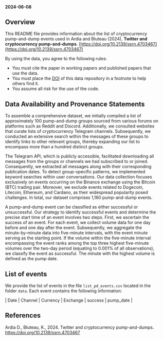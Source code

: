 #### 2024-06-08 

## Overview

This README file provides information about the list of cryptocurrency pump-and-dump events used in Ardia and Bluteau (2024), **Twitter and cryptocurrency pump-and-dumps**. [https://doi.org/10.2139/ssrn.4703467](https://doi.org/10.2139/ssrn.4703467)

By using the data, you agree to the following rules:

- You must cite the paper in working papers and published papers that use the data.
- You must place the [DOI](https://doi.org/10.5281/zenodo.10459612) of this data repository in a footnote to help others find it.
- You assume all risk for the use of the code.

## Data Availability and Provenance Statements

To assemble a comprehensive dataset, we initially compiled a list of approximately 100 pump-and-dump groups sourced from various forums on platforms such as Reddit and Discord. Additionally, we consulted websites that curate lists of cryptocurrency Telegram channels. Subsequently, we conducted an extensive search within the messages of these groups to identify links to other relevant groups, thereby expanding our list to encompass more than a hundred distinct groups.

The Telegram API, which is publicly accessible, facilitated downloading all messages from the groups or channels we had subscribed to or joined. Consequently, we extracted all messages along with their corresponding publication dates. To detect group-specific patterns, we implemented keyword searches within user conversations. Our data collection focuses exclusively on events occurring on the Binance exchange using the Bitcoin (BTC) trading pair. Moreover, we exclude events related to Dogecoin, Litecoin, Ethereum, and Cardano, as their widespread popularity posed challenges. In total, our dataset comprises 1,160 pump-and-dump events.

A pump-and-dump event can be classified as either successful or unsuccessful. Our strategy to identify successful events and determine the precise start time of an event involves two steps. First, we ascertain the success of an event. For each event, we collect volume data for one day before and one day after the event. Subsequently, we aggregate the minute-by-minute data into five-minute intervals, with the event minute serving as the starting point. If the volume within the five-minute interval encompassing the event ranks among the top three highest five-minute volumes over the two-day period (equating to 0.001\% of all observations), we classify the event as successful. The minute with the highest volume is defined as the pump date.

## List of events

We provide the list of events in the file `list_pd_events.csv` located in the folder `data`. Each event contains the following information:

| Date | Channel | Currency | Exchange | success | pump_date |

## References

Ardia D., Bluteau, K., 2024. Twitter and cryptocurrency pump-and-dumps. https://doi.org/10.2139/ssrn.4703467
